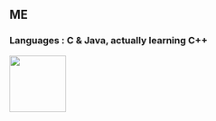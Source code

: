 ## ME

### Languages : C & Java, actually learning C++

<a href="https://gfycat.com/carefuldapperblackfly" target="blank"><img align="center" src="https://images-ext-2.discordapp.net/external/cgJDviZtmZn5i1scLG4mw59Km8_xyrKAsx3CZ0Eve0E/https/zippy.gfycat.com/CarefulDapperBlackfly.mp4" height="100" /></a>
